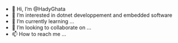 - 👋 Hi, I’m @HadyGhata
- 👀 I’m interested in dotnet developpement and embedded software
- 🌱 I’m currently learning ...
- 💞️ I’m looking to collaborate on ...
- 📫 How to reach me ...

<!---
HadyGhata/HadyGhata is a ✨ special ✨ repository because its `README.md` (this file) appears on your GitHub profile.
You can click the Preview link to take a look at your changes.
--->
